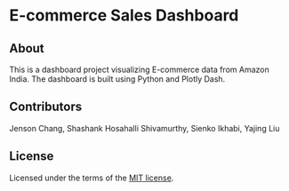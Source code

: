 # E-commerce Sales Dashboard

## About
This is a dashboard project visualizing E-commerce data from Amazon India. The dashboard is built using Python and Plotly Dash. 

## Contributors
Jenson Chang, Shashank Hosahalli Shivamurthy, Sienko Ikhabi, Yajing Liu

## License
Licensed under the terms of the [MIT license](https://github.com/UBC-MDS/DSCI-532_2025_29_e-commerce-dashboard//blob/main/LICENSE).